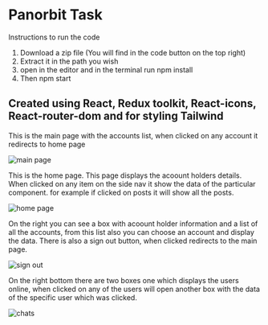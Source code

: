 # Panorbit Task

Instructions to run the code
1. Download a zip file (You will find in the code button on the top right)
2. Extract it in the path you wish
3. open in the editor and in the terminal run npm install
4. Then npm start

## Created using React, Redux toolkit, React-icons, React-router-dom and for styling Tailwind 

This is the main page with the accounts list, when clicked on any account it redirects to home page

![main page](https://user-images.githubusercontent.com/101665844/235427535-b82eee2f-8eeb-4557-a457-c27c1dc4dbc7.PNG)

This is the home page. This page displays the acoount holders details. When clicked on any item on the side nav it show the data of the particular component. for example if clicked on posts it will show all the posts.

![home page](https://user-images.githubusercontent.com/101665844/235427792-7ec6cdfe-6c27-4273-946a-4fd0d1e99fc7.PNG)

On the right you can see a box with acoount holder information and a list of all the accounts, from this list also you can choose an account and display the data. There is also a sign out button, when clicked redirects to the main page.

![sign out](https://user-images.githubusercontent.com/101665844/235428042-4c9b21f6-5710-4352-9859-a5e1c3ee0f55.PNG)

On the right bottom there are two boxes one which displays the users online, when clicked on any of the users will open another box with the data of the specific user which was clicked.

![chats](https://user-images.githubusercontent.com/101665844/235428302-85a45f70-2cf2-4437-93fe-ee0440cbb775.PNG)
